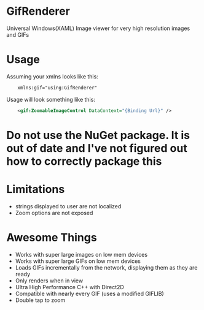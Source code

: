 GifRenderer
===========

Universal Windows(XAML) Image viewer for very high resolution images and GIFs


Usage
===========

Assuming your xmlns looks like this:
```xml
    xmlns:gif="using:GifRenderer"
```
Usage will look something like this:
```xml
    <gif:ZoomableImageControl DataContext="{Binding Url}" />
```
# Do not use the NuGet package. It is out of date and I've not figured out how to correctly package this

Limitations
===========
* strings displayed to user are not localized
* Zoom options are not exposed

Awesome Things
===========
* Works with super large images on low mem devices
* Works with super large GIFs on low mem devices
* Loads GIFs incrementally from the network, displaying them as they are ready
* Only renders when in view
* Ultra High Performance C++ with Direct2D
* Compatible with nearly every GIF (uses a modified GIFLIB)
* Double tap to zoom
